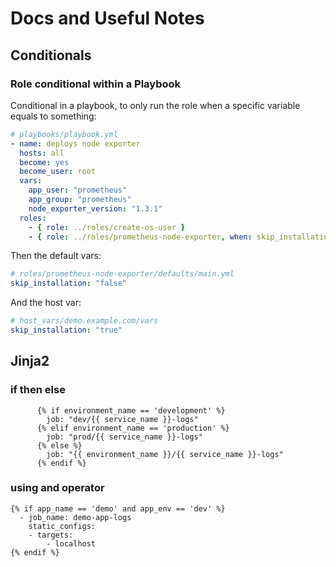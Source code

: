 # Docs and Useful Notes

## Conditionals

### Role conditional within a Playbook

Conditional in a playbook, to only run the role when a specific variable equals to something:

```yaml
# playbooks/playbook.yml
- name: deploys node exporter
  hosts: all
  become: yes
  become_user: root
  vars:
    app_user: "prometheus"
    app_group: "prometheus"
    node_exporter_version: "1.3.1"
  roles:
    - { role: ../roles/create-os-user }
    - { role: ../roles/prometheus-node-exporter, when: skip_installation == "false" }
```

Then the default vars:

```yaml
# roles/prometheus-node-exporter/defaults/main.yml
skip_installation: "false"
```

And the host var:

```yaml
# host_vars/demo.example.com/vars
skip_installation: "true"
```

## Jinja2 

### if then else

```
      {% if environment_name == 'development' %}
        job: "dev/{{ service_name }}-logs"
      {% elif environment_name == 'production' %}
        job: "prod/{{ service_name }}-logs"
      {% else %}
        job: "{{ environment_name }}/{{ service_name }}-logs"
      {% endif %}
``` 

### using and operator

```
{% if app_name == 'demo' and app_env == 'dev' %}
  - job_name: demo-app-logs
    static_configs:
    - targets:
        - localhost
{% endif %}
```
